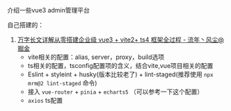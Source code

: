 介绍一些vue3 admin管理平台



自己搭建的：

1. [万字长文详解从零搭建企业级 vue3 + vite2+ ts4 框架全过程 - 流年丶风尘@掘金](https://juejin.cn/post/7069315908597973023)
   - vite相关的配置：alias, server，proxy，build选项
   - ts相关的配置，tsconfig配置项的含义，结合vite,vue项目相关的配置
   - Eslint + styleint + husky(版本比较老了) + lint-staged(推荐使用 `npx mrm@2 lint-staged` 命令)
   - 接入 `vue-router` + `pinia` + `echarts5` （可以参考一下这个配置）
   - `axios` ts配置
